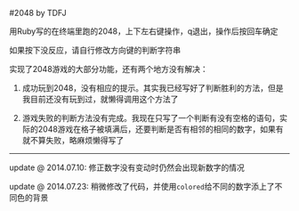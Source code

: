 #2048 by TDFJ  

用Ruby写的在终端里跑的2048，上下左右键操作，q退出，操作后按回车确定  

如果按下没反应，请自行修改方向键的判断字符串  

实现了2048游戏的大部分功能，还有两个地方没有解决：  

1. 成功玩到2048，没有相应的提示。其实我已经写好了判断胜利的方法，但是我目前还没有玩到过，就懒得调用这个方法了  

2. 游戏失败的判断方法没有完成。我现在只写了一个判断有没有空格的语句，实际的2048游戏在格子被填满后，还要判断是否有相邻的相同的数字，如果有就不算失败，略麻烦懒得写了  

---  

update @ 2014.07.10: 修正数字没有变动时仍然会出现新数字的情况  

update @ 2014.07.23: 稍微修改了代码，并使用```colored```给不同的数字添上了不同色的背景